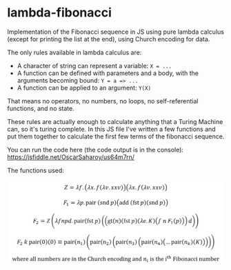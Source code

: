 # lambda-fibonacci

Implementation of the Fibonacci sequence in JS using pure lambda calculus (except for printing the list at the end), using Church encoding for data.

The only rules available in lambda calculus are:

- A character of string can represent a variable: `X = ...`
- A function can be defined with parameters and a body, with the arguments becoming bound: `Y = a => ...`
- A function can be applied to an argument: `Y(X)`

That means no operators, no numbers, no loops, no self-referential functions, and no state.

These rules are actually enough to calculate anything that a Turing Machine can, so it's turing complete. In this JS file I've written a few functions and put them together to calculate the first few terms of the fibonacci sequence.

You can run the code here (the code output is in the console): https://jsfiddle.net/OscarSaharoy/us64m7rn/

The functions used:

![](https://github.com/OscarSaharoy/lambda-fibonacci/blob/main/img.PNG)
